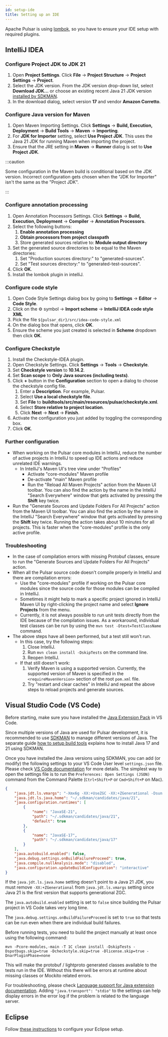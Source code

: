 ```yaml
---
id: setup-ide
title: Setting up an IDE
---
```


Apache Pulsar is using [lombok](https://projectlombok.org/), so you have to ensure your IDE setup with required plugins.

## IntelliJ IDEA

### Configure Project JDK to JDK 21

1. Open **Project Settings**. Click **File** → **Project Structure** → **Project Settings** → **Project**.
2. Select the JDK version. From the JDK version drop-down list, select **Download JDK...** or choose an existing recent Java 21 JDK version [installed by SDKMAN](setup-buildtools.md).
3. In the download dialog, select version **17** and vendor **Amazon Corretto**.

### Configure Java version for Maven

1. Open Maven Importing Settings. Click **Settings** → **Build, Execution, Deployment** → **Build Tools** → **Maven** → **Importing**.
2. For **JDK for Importer** setting, select **Use Project JDK**. This uses the Java 21 JDK for running Maven when importing the project.
3. Ensure that the JRE setting in **Maven** → **Runner** dialog is set to **Use Project JDK**.

:::caution

Some configuration in the Maven build is conditional based on the JDK version. Incorrect configuration gets chosen when the "JDK for Importer" isn't the same as the "Project JDK".

:::

### Configure annotation processing

1. Open Annotation Processors Settings. Click **Settings** → **Build, Execution, Deployment** → **Compiler** → **Annotation Processors**.
2. Select the following buttons:
   1. **Enable annotation processing**
   2. **Obtain processors from project classpath**
   3. Store generated sources relative to: **Module output directory**
3. Set the generated source directories to be equal to the Maven directories:
   1. Set "Production sources directory:" to "generated-sources".
   2. Set "Test sources directory:" to "generated-test-sources".
4. Click **OK**.
5. Install the lombok plugin in intelliJ.

### Configure code style

1. Open Code Style Settings dialog box by going to **Settings** → **Editor** → **Code Style**.
2. Click on the :gear: symbol → **Import scheme** → **IntelliJ IDEA code style XML**
3. Pick the file `${pulsar_dir}/src/idea-code-style.xml`
4. On the dialog box that opens, click **OK**.
5. Ensure the scheme you just created is selected in **Scheme** dropdown then click **OK**.

### Configure Checkstyle

1. Install the Checkstyle-IDEA plugin.
2. Open Checkstyle Settings. Click **Settings** → **Tools** → **Checkstyle**.
3. Set **Checkstyle version** to **10.14.2**.
4. Set **Scan scope** to **Only Java sources (including tests)**.
5. Click **+** button in the **Configuration** section to open a dialog to choose the checkstyle config file.
   1. Enter a **Description**. For example, Pulsar.
   2. Select **Use a local checkstyle file**.
   3. Set **File** to **buildtools/src/main/resources/pulsar/checkstyle.xml**.
   4. Select **Store relative to project location**.
   5. Click **Next** → **Next** → **Finish**.
6. Activate the configuration you just added by toggling the corresponding box.
7. Click **OK**.

### Further configuration

* When working on the Pulsar core modules in IntelliJ, reduce the number of active projects in IntelliJ to speed up IDE actions and reduce unrelated IDE warnings.
  * In IntelliJ's Maven UI's tree view under "Profiles"
    * Activate "core-modules" Maven profile
    * De-activate "main" Maven profile
    * Run the "Reload All Maven Projects" action from the Maven UI toolbar. You can also find the action by the name in the IntelliJ "Search Everywhere" window that gets activated by pressing the **Shift** key twice.
* Run the "Generate Sources and Update Folders For All Projects" action from the Maven UI toolbar. You can also find the action by the name in the IntelliJ "Search Everywhere" window that gets activated by pressing the **Shift** key twice. Running the action takes about 10 minutes for all projects. This is faster when the "core-modules" profile is the only active profile.

### Troubleshooting

* In the case of compilation errors with missing Protobuf classes, ensure to run the "Generate Sources and Update Folders For All Projects" action.
* When all the Pulsar source code doesn't compile properly in IntelliJ and there are compilation errors:
  * Use the "core-modules" profile if working on the Pulsar core modules since the source code for those modules can be compiled in IntelliJ.
  * Sometimes it might help to mark a specific project ignored in IntelliJ Maven UI by right-clicking the project name and select **Ignore Projects** from the menu.
  * Currently, it is not always possible to run unit tests directly from the IDE because of the compilation issues. As a workaround, individual test classes can be run by using the `mvn test -Dtest=TestClassName` command.
* The above steps have all been performed, but a test still won't run.
  * In this case, try the following steps:
    1. Close IntelliJ.
    2. Run `mvn clean install -DskipTests` on the command line.
    3. Reopen IntelliJ.
  * If that still doesn't work:
    1. Verify Maven is using a supported version. Currently, the supported version of Maven is specified in the `<requireMavenVersion>` section of the root `pom.xml` file.
    2. Try "restart and clear caches" in IntelliJ and repeat the above steps to reload projects and generate sources.

## Visual Studio Code (VS Code)

Before starting, make sure you have installed the [Java Extension Pack](https://marketplace.visualstudio.com/items?itemName=vscjava.vscode-java-pack) in VS Code.

Since multiple versions of Java are used for Pulsar development, it is recommended to use [SDKMAN](https://sdkman.io/installation) to manage different versions of Java. The separate guide [how to setup build tools](setup-buildtools.md) explains how to install Java 17 and 21 using SDKMAN.

Once you have installed the Java versions using SDKMAN, you can add (or modify) the following settings to your VS Code User level `settings.json` file. Please check [VS Code documentation](https://code.visualstudio.com/docs/getstarted/settings) for more details. The simplest way to open the settings file is to run the `Preferences: Open Settings (JSON)` command from the Command Palette (`Ctrl+Shift+P` or `Cmd+Shift+P` on Mac).

```json
{
    "java.jdt.ls.vmargs": "-Xmx6g -XX:+UseZGC -XX:+ZGenerational -Dsun.zip.disableMemoryMapping=true",
    "java.jdt.ls.java.home": "~/.sdkman/candidates/java/21",
    "java.configuration.runtimes": [
        {
            "name": "JavaSE-21",
            "path": "~/.sdkman/candidates/java/21",
            "default": true
        },
        {
            "name": "JavaSE-17",
            "path": "~/.sdkman/candidates/java/17"
        }
    ],
    "java.autobuild.enabled": false,
    "java.debug.settings.onBuildFailureProceed": true,
    "java.compile.nullAnalysis.mode": "disabled",
    "java.configuration.updateBuildConfiguration": "interactive"
}
```

If the `java.jdt.ls.java.home` setting doesn't point to a Java 21 JDK, you must remove `-XX:+ZGenerational` from `java.jdt.ls.vmargs` setting since Java 21 is the first version that supports generational ZGC.

The `java.autobuild.enabled` setting is set to `false` since building the Pulsar project in VS Code takes very long time.

The `java.debug.settings.onBuildFailureProceed` is set to `true` so that tests can be run even when there are individual build failures.

Before running tests, you need to build the project manually at least once using the following command:

```shell
mvn -Pcore-modules,-main -T 1C clean install -DskipTests -Dspotbugs.skip=true -Dcheckstyle.skip=true -Dlicense.skip=true -DnarPluginPhase=none
```

This will make the protobuf / lightproto generated classes available to the tests run in the IDE. Without this there will be errors at runtime about missing classes or Mockito related errors.

For troubleshooting, please check [Language support for Java extension documentation](https://github.com/redhat-developer/vscode-java/wiki/Troubleshooting). Adding `"java.transport": "stdio"` to the settings can help display errors in the error log if the problem is related to the language server.

## Eclipse

Follow [these instructions](https://howtodoinjava.com/automation/lombok-eclipse-installation-examples/) to configure your Eclipse setup.
